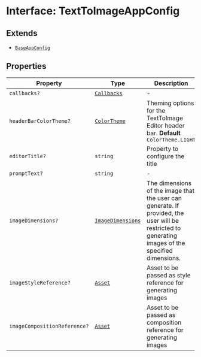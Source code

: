 # Interface: TextToImageAppConfig

## Extends

- [`BaseAppConfig`](../../../DesignConfig.types/interfaces/BaseAppConfig.md)

## Properties

| Property | Type | Description | Inherited from |
| ------ | ------ | ------ | ------ |
| `callbacks?` | [`Callbacks`](../../../Callbacks.types/interfaces/Callbacks.md) | - | [`BaseAppConfig`](../../../DesignConfig.types/interfaces/BaseAppConfig.md).`callbacks` |
| `headerBarColorTheme?` | [`ColorTheme`](../../../AppConfig.types/enumerations/ColorTheme.md) | Theming options for the TextToImage Editor header bar. **Default** `ColorTheme.LIGHT` | - |
| `editorTitle?` | `string` | Property to configure the title | - |
| `promptText?` | `string` | - | - |
| `imageDimensions?` | [`ImageDimensions`](../../../Asset.types/type-aliases/ImageDimensions.md) | The dimensions of the image that the user can generate. If provided, the user will be restricted to generating images of the specified dimensions. | - |
| `imageStyleReference?` | [`Asset`](../../../Asset.types/type-aliases/Asset.md) | Asset to be passed as style reference for generating images | - |
| `imageCompositionReference?` | [`Asset`](../../../Asset.types/type-aliases/Asset.md) | Asset to be passed as composition reference for generating images | - |
